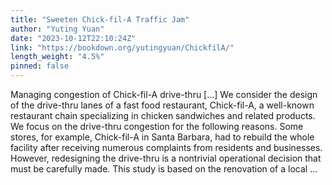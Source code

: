 ```yaml
---
title: "Sweeten Chick-fil-A Traffic Jam"
author: "Yuting Yuan"
date: "2023-10-12T22:10:24Z"
link: "https://bookdown.org/yutingyuan/ChickfilA/"
length_weight: "4.5%"
pinned: false
---
```


Managing congestion of Chick-fil-A drive-thru [...] We consider the design of the drive-thru lanes of a fast food restaurant, Chick-fil-A, a well-known restaurant chain specializing in chicken sandwiches and related products. We focus on the drive-thru congestion for the following reasons. Some stores, for example, Chick-fil-A in Santa Barbara, had to rebuild the whole facility after receiving numerous complaints from residents and businesses. However, redesigning the drive-thru is a nontrivial operational decision that must be carefully made. This study is based on the renovation of a local ...
